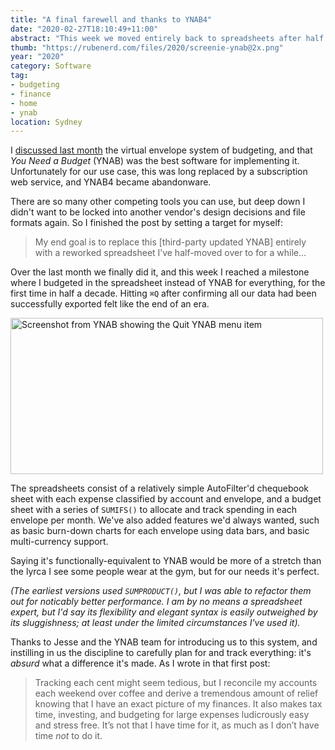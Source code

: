 ```yaml
---
title: "A final farewell and thanks to YNAB4"
date: "2020-02-27T18:10:49+11:00"
abstract: "This week we moved entirely back to spreadsheets after half a decade."
thumb: "https://rubenerd.com/files/2020/screenie-ynab@2x.png"
year: "2020"
category: Software
tag:
- budgeting
- finance
- home
- ynab
location: Sydney
---
```

I [discussed last month](https://rubenerd.com/the-envelope-method-and-ynab4/) the virtual envelope system of budgeting, and that *You Need a Budget* (YNAB) was the best software for implementing it. Unfortunately for our use case, this was long replaced by a subscription web service, and YNAB4 became abandonware.

There are so many other competing tools you can use, but deep down I didn't want to be locked into another vendor's design decisions and file formats again. So I finished the post by setting a target for myself:

> My end goal is to replace this [third-party updated YNAB] entirely with a reworked spreadsheet I’ve half-moved over to for a while...

Over the last month we finally did it, and this week I reached a milestone where I budgeted in the spreadsheet instead of YNAB for everything, for the first time in half a decade. Hitting `⌘Q` after confirming all our data had been successfully exported felt like the end of an era.

<p><img src="https://rubenerd.com/files/2020/screenie-ynab@2x.png" alt="Screenshot from YNAB showing the Quit YNAB menu item" style="width:500px; height:250px;" /></p>

The spreadsheets consist of a relatively simple AutoFilter'd chequebook sheet with each expense classified by account and envelope, and a budget sheet with a series of `SUMIFS()` to allocate and track spending in each envelope per month. We've also added features we'd always wanted, such as basic burn-down charts for each envelope using data bars, and basic multi-currency support.

Saying it's functionally-equivalent to YNAB would be more of a stretch than the lyrca I see some people wear at the gym, but for our needs it's perfect.

*(The earliest versions used `SUMPRODUCT()`, but I was able to refactor them out for noticably better performance. I am by no means a spreadsheet expert, but I'd say its flexibility and elegant syntax is easily outweighed by its sluggishness; at least under the limited circumstances I've used it).*

Thanks to Jesse and the YNAB team for introducing us to this system, and instilling in us the discipline to carefully plan for and track everything: it's *absurd* what a difference it's made. As I wrote in that first post:

> Tracking each cent might seem tedious, but I reconcile my accounts each weekend over coffee and derive a tremendous amount of relief knowing that I have an exact picture of my finances. It also makes tax time, investing, and budgeting for large expenses ludicrously easy and stress free. It’s not that I have time for it, as much as I don’t have time *not* to do it.

